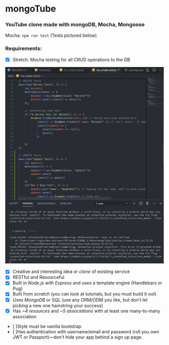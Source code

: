 # mongoTube
### YouTube clone made with mongoDB, Mocha, Mongoose

Mocha: `npm run test`
(Tests pictured below)

### Requirements:

- [x] Stretch: Mocha testing for all CRUD operations to the DB

![CRUDtests](CRUDpassing.png)

- [x] Creative and interesting idea or *clone* of existing service
- [x] RESTful and Resourceful 
- [x] Built in *Node.js with Express* and uses a template engine (Handlebars or Pug)
- [x] Built from *scratch* (you can look at tutorials, but you must build it out) 
- [x] Uses *MongoDB* or SQL (use any ORM/ODM you like, but don’t let picking a new one hamstring your success)
- [x] Has *~4 resources* and *~5 associations* with at least one many-to-many association
- [ ]Style must be vanilla bootstrap
- [ ]Has authentication with username/email and password (roll you own JWT or Passport)—don’t hide your app behind a sign up page.
